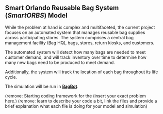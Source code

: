 ## Smart Orlando Reusable Bag System (*SmartORBS*) Model

While the problem at hand is complex and multifaceted, the current project focuses on an automated system that manages reusable bag supplies across participating stores. The system comprises a central bag management facility (Bag HQ), bags, stores, return kiosks, and customers.

The automated system will detect how many bags are needed to meet customer demand, and will track inventory over time to determine how many new bags need to be produced to meet demand.

Additionally, the system will track the location of each bag throughout its life cycle.

The simulation will be run in [**BagBot**](code/smart_orbs/bagbot.py).

(remove:  Starting coding framework for the (insert your exact problem here.)
(remove: learn to describe your code a bit, link the files and provide a brief explanation what each file is doing for your model and simulation)

